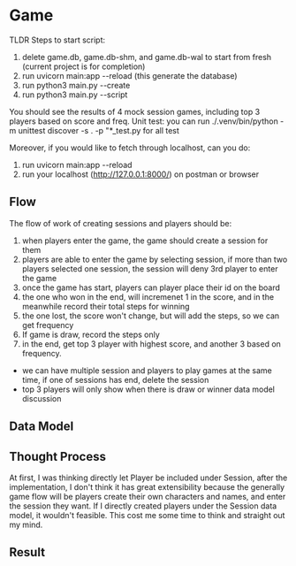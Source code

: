 # Game


TLDR
Steps to start script:
1. delete game.db, game.db-shm, and game.db-wal to start from fresh (current project is for completion)
2. run uvicorn main:app --reload (this generate the database)
3. run python3 main.py --create
4. run python3 main.py --script

You should see the results of 4 mock session games, including top 3 players based on score and freq.
Unit test: you can run ./.venv/bin/python -m unittest discover -s . -p "*_test.py for all test

Moreover, if you would like to fetch through localhost, can you do:
1. run uvicorn main:app --reload
2. run your localhost (http://127.0.0.1:8000/) on postman or browser


## Flow

The flow of work of creating sessions and players should be:
1. when players enter the game, the game should create a session for them
2. players are able to enter the game by selecting session, if more than two players selected one session, the 
session will deny 3rd player to enter the game
3. once the game has start, players can player place their id on the board
4. the one who won in the end, will incremenet 1 in the score, and in the meanwhile record their total steps for winning
5. the one lost, the score won't change, but will add the steps, so we can get frequency
6. If game is draw, record the steps only
7. in the end, get top 3 player with highest score, and another 3 based on frequency.

- we can have multiple session and players to play games at the same time, if one of sessions has end,
delete the session
- top 3 players will only show when there is draw or winner 
data model discussion


## Data Model
## Thought Process
At first, I was thinking directly let Player be included under Session, after the implementation, I don't think it has great extensibility because the generally game flow will be players create their own characters and names, and enter the session they want. If I directly created players under the Session data model, it wouldn't feasible. This cost me some time to think and straight out my mind.   


## Result
